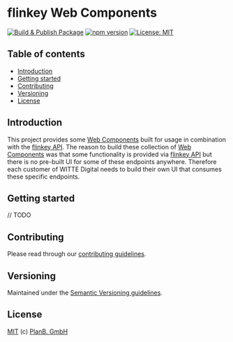 # flinkey Web Components

[![Build & Publish Package](https://github.com/PlanBGmbH/flinkey-web-components/actions/workflows/Build_Publish.yml/badge.svg)](https://github.com/PlanBGmbH/flinkey-web-components/actions/workflows/Build_Publish.yml) [![npm version](https://badge.fury.io/js/@planbgmbh%2Fflinkey-web-components.svg)](https://badge.fury.io/js/@planbgmbh%2Fflinkey-web-components) [![License: MIT](https://img.shields.io/badge/License-MIT-yellow.svg)](https://opensource.org/licenses/MIT)

## Table of contents

- [Introduction](#introduction)
- [Getting started](#getting-started)
- [Contributing](#contributing)
- [Versioning](#versioning)
- [License](#license)


## Introduction

This project provides some [Web Components](https://developer.mozilla.org/en-US/docs/Web/Web_Components) built for usage in combination with the [flinkey API](https://developers.flinkey.com/api/v3/getting-started/). The reason to build these collection of [Web Components](https://developer.mozilla.org/en-US/docs/Web/Web_Components) was that some functionality is provided via [flinkey API](https://developers.flinkey.com/api/v3/getting-started/) but there is no pre-built UI for some of these endpoints anywhere. Therefore each customer of WITTE Digital needs to build their own UI that consumes these specific endpoints.

## Getting started

// TODO

## Contributing

Please read through our [contributing guidelines](./CONTRIBUTING.md).

## Versioning

Maintained under the [Semantic Versioning guidelines](https://semver.org/).

## License

[MIT](./LICENSE) (c) [PlanB. GmbH](https://planb.net)
